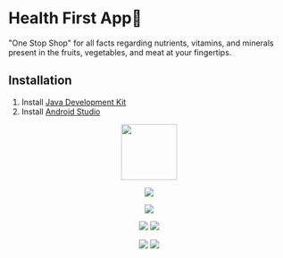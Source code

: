 # Health First App🍎

"One Stop Shop" for all facts regarding nutrients, vitamins, and minerals present in the fruits, vegetables, and meat at your fingertips.

## **Installation**

1) Install [Java Development Kit](https://www.oracle.com/in/java/technologies/javase-downloads.html)
2) Install [Android Studio](https://developer.android.com/studio)

<p align="center">
  <a href="https://github.com/rajathpi/health-first/blob/main/Health%20First.apk">
    <img src="https://www.inspirefm.org/wp-content/uploads/button-apk.png" height="100">
  </a>
</p>


 <p align="center">
<img src="https://i.imgur.com/vlJhczS.png" >
</p>

<p align="center">
<img src="https://i.imgur.com/JAKQTEr.png" >
</p>


 <p align="center">
<img src="https://i.imgur.com/rr5PDBi.png" >
<img src="https://i.imgur.com/ot8dpx4.png" >
</p>


 <p align="center">
<img src="https://i.imgur.com/wF8oMjh.png" >
<img src="https://i.imgur.com/qSpD1i2.png" >
</p>


